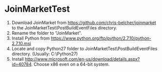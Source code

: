 # JoinMarketTest

1. Download JoinMarket from https://github.com/chris-belcher/joinmarket to the JoinMarketTest\PostBuildEventFiles directory.
2. Rename the folder to "JoinMarket".
4. Install Python from https://www.python.org/ftp/python/2.7.10/python-2.7.10.msi
5. Locate and copy Python27 folder to JoinMarketTest\PostBuildEventFiles directory. (Usually: C:\Python27)
6. Install http://www.microsoft.com/en-us/download/details.aspx?id=40784. Choose x86 even on a 64-bit system.

